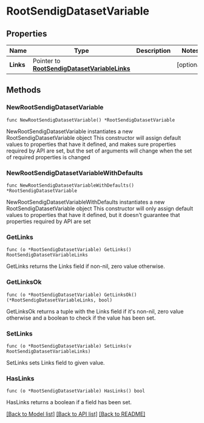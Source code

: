 # RootSendigDatasetVariable

## Properties

Name | Type | Description | Notes
------------ | ------------- | ------------- | -------------
**Links** | Pointer to [**RootSendigDatasetVariableLinks**](RootSendigDatasetVariableLinks.md) |  | [optional] 

## Methods

### NewRootSendigDatasetVariable

`func NewRootSendigDatasetVariable() *RootSendigDatasetVariable`

NewRootSendigDatasetVariable instantiates a new RootSendigDatasetVariable object
This constructor will assign default values to properties that have it defined,
and makes sure properties required by API are set, but the set of arguments
will change when the set of required properties is changed

### NewRootSendigDatasetVariableWithDefaults

`func NewRootSendigDatasetVariableWithDefaults() *RootSendigDatasetVariable`

NewRootSendigDatasetVariableWithDefaults instantiates a new RootSendigDatasetVariable object
This constructor will only assign default values to properties that have it defined,
but it doesn't guarantee that properties required by API are set

### GetLinks

`func (o *RootSendigDatasetVariable) GetLinks() RootSendigDatasetVariableLinks`

GetLinks returns the Links field if non-nil, zero value otherwise.

### GetLinksOk

`func (o *RootSendigDatasetVariable) GetLinksOk() (*RootSendigDatasetVariableLinks, bool)`

GetLinksOk returns a tuple with the Links field if it's non-nil, zero value otherwise
and a boolean to check if the value has been set.

### SetLinks

`func (o *RootSendigDatasetVariable) SetLinks(v RootSendigDatasetVariableLinks)`

SetLinks sets Links field to given value.

### HasLinks

`func (o *RootSendigDatasetVariable) HasLinks() bool`

HasLinks returns a boolean if a field has been set.


[[Back to Model list]](../README.md#documentation-for-models) [[Back to API list]](../README.md#documentation-for-api-endpoints) [[Back to README]](../README.md)


